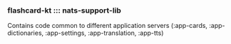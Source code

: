 ### flashcard-kt ::: nats-support-lib

Contains code common to different application servers
(:app-cards, :app-dictionaries, :app-settings, :app-translation, :app-tts)

